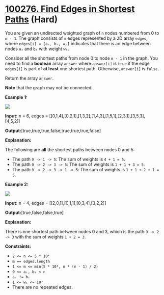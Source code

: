 # [100276. Find Edges in Shortest Paths][link] (Hard)

[link]: https://leetcode.cn/contest/weekly-contest-394/problems/find-edges-in-shortest-paths/

You are given an undirected weighted graph of `n` nodes numbered from 0 to `n - 1`. The graph
consists of `m` edges represented by a 2D array `edges`, where `edges[i] = [aᵢ, bᵢ, wᵢ]` indicates
that there is an edge between nodes `aᵢ` and `bᵢ` with weight `wᵢ`.

Consider all the shortest paths from node 0 to node `n - 1` in the graph. You need to find a
**boolean** array `answer` where `answer[i]` is `true` if the edge `edges[i]` is part of **at
least** one shortest path. Otherwise, `answer[i]` is `false`.

Return the array `answer`.

**Note** that the graph may not be connected.

**Example 1:**

![](https://assets.leetcode.com/uploads/2024/03/05/graph35drawio-1.png)

**Input:** n = 6, edges =
\[\[0,1,4\],\[0,2,1\],\[1,3,2\],\[1,4,3\],\[1,5,1\],\[2,3,1\],\[3,5,3\],\[4,5,2\]\]

**Output:**\[true,true,true,false,true,true,true,false\]

**Explanation:**

The following are **all** the shortest paths between nodes 0 and 5:

- The path `0 -> 1 -> 5`: The sum of weights is `4 + 1 = 5`.
- The path `0 -> 2 -> 3 -> 5`: The sum of weights is `1 + 1 + 3 = 5`.
- The path `0 -> 2 -> 3 -> 1 -> 5`: The sum of weights is `1 + 1 + 2 + 1 = 5`.

**Example 2:**

![](https://assets.leetcode.com/uploads/2024/03/05/graphhhh.png)

**Input:** n = 4, edges = \[\[2,0,1\],\[0,1,1\],\[0,3,4\],\[3,2,2\]\]

**Output:**\[true,false,false,true\]

**Explanation:**

There is one shortest path between nodes 0 and 3, which is the path `0 -> 2 -> 3` with the sum of
weights `1 + 2 = 3`.

**Constraints:**

- `2 <= n <= 5 * 10⁴`
- `m == edges.length`
- `1 <= m <= min(5 * 10⁴, n * (n - 1) / 2)`
- `0 <= aᵢ, bᵢ < n`
- `aᵢ != bᵢ`
- `1 <= wᵢ <= 10⁵`
- There are no repeated edges.
